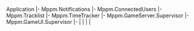 

Application
|- Mppm.Notifications
|- Mppm.ConnectedUsers
|- Mppm.Tracklist
|- Mppm.TimeTracker
|- Mppm.GameServer.Supervisor
   |- Mppm.GameUI.Supervisor
     |- 
   |
   |
   |
   |
